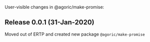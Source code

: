 User-visible changes in @agoric/make-promise:

## Release 0.0.1 (31-Jan-2020)

Moved out of ERTP and created new package `@agoric/make-promise`
